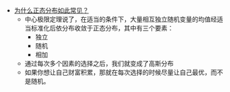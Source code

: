 * [为什么正态分布如此常见？](https://www.matongxue.com/madocs/589.html)
    * 中心极限定理说了，在适当的条件下，大量相互独立随机变量的均值经适当标准化后依分布收敛于正态分布，其中有三个要素：
        * 独立
        * 随机
        * 相加
    * 通过每次多个因素的选择之后，我们就变成了高斯分布
    * 如果你想让自己财富积累，那就在每次选择的时候尽量让自己最优，而不是随机。